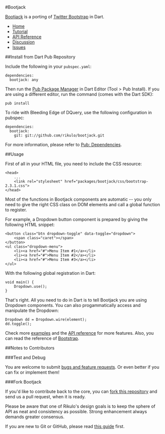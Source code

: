 #Bootjack

[Bootjack](http://rikulo.org) is a porting of [Twitter Bootstrap](http://twitter.github.io/bootstrap/index.html) in Dart.

* [Home](http://rikulo.org)
* [Tutorial](http://blog.rikulo.org/posts/2013/May/General/bootjack-and-dquery/)
* [API Reference](http://api.rikulo.org/bootjack/latest/)
* [Discussion](http://stackoverflow.com/questions/tagged/rikulo)
* [Issues](https://github.com/rikulo/bootjack/issues)

##Install from Dart Pub Repository

Include the following in your `pubspec.yaml`:

    dependencies:
      bootjack: any

Then run the [Pub Package Manager](http://pub.dartlang.org/doc) in Dart Editor (Tool > Pub Install). If you are using a different editor, run the command
(comes with the Dart SDK):

    pub install

To ride with Bleeding Edge of DQuery, use the following configuration in pubspec:

    dependencies:
      bootjack:
        git: git://github.com/rikulo/bootjack.git

For more information, please refer to [Pub: Dependencies](http://pub.dartlang.org/doc/pubspec.html#dependencies).

##Usage

First of all in your HTML file, you need to include the CSS resource:
  
	<head>
		...
		<link rel="stylesheet" href="packages/bootjack/css/bootstrap-2.3.1.css">
	</head>

Most of the functions in Bootjack components are automatic -- you only need to give the right CSS class on DOM elements and call a global function to register.

For example, a Dropdown button component is prepared by giving the following HTML snippet:

	<button class="btn dropdown-toggle" data-toggle="dropdown">
		<span class="caret"></span>
	</button>
	<ul class="dropdown-menu">
		<li><a href="#">Menu Item #1</a></li>
		<li><a href="#">Menu Item #2</a></li>
		<li><a href="#">Menu Item #3</a></li>
	</ul>

With the following global registration in Dart:

	void main() {
		Dropdown.use();
	}

That's right. All you need to do in Dart is to tell Bootjack you are using Dropdown components. You can also progammatically access and manipulate the Dropdown:

	Dropdown dd = Dropdown.wire(element);
	dd.toggle();

Check more [examples](https://github.com/rikulo/bootjack/tree/master/example) and the [API reference](http://api.rikulo.org/bootjack/latest/bootjack.html) for more features. Also, you can read the reference of [Bootstrap](http://twitter.github.io/bootstrap/getting-started.html).

##Notes to Contributors

###Test and Debug

You are welcome to submit [bugs and feature requests](https://github.com/rikulo/bootjack/issues). Or even better if you can fix or implement them!

###Fork Bootjack

If you'd like to contribute back to the core, you can [fork this repository](https://help.github.com/articles/fork-a-repo) and send us a pull request, when it is ready.

Please be aware that one of Rikulo's design goals is to keep the sphere of API as neat and consistency as possible. Strong enhancement always demands greater consensus.

If you are new to Git or GitHub, please read [this guide](https://help.github.com/) first.
